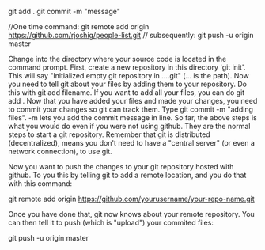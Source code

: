 
git add .
git commit -m "message"

//One time command:  git remote add origin https://github.com/rjoshig/people-list.git
// subsequently: git push -u origin master


Change into the directory where your source code is located in the command prompt.
First, create a new repository in this directory 'git init'. This will say "Initialized empty git repository in ....git" (... is the path).
Now you need to tell git about your files by adding them to your repository. Do this with git add filename. If you want to add all your files, you can do git add .
Now that you have added your files and made your changes, you need to commit your changes so git can track them. Type git commit -m "adding files". -m lets you add the commit message in line.
So far, the above steps is what you would do even if you were not using github. They are the normal steps to start a git repository. Remember that git is distributed (decentralized), means you don't need to have a "central server" (or even a network connection), to use git.

Now you want to push the changes to your git repository hosted with github. To you this by telling git to add a remote location, and you do that with this command:

git remote add origin https://github.com/yourusername/your-repo-name.git

Once you have done that, git now knows about your remote repository. You can then tell it to push (which is "upload") your commited files:

git push -u origin master

